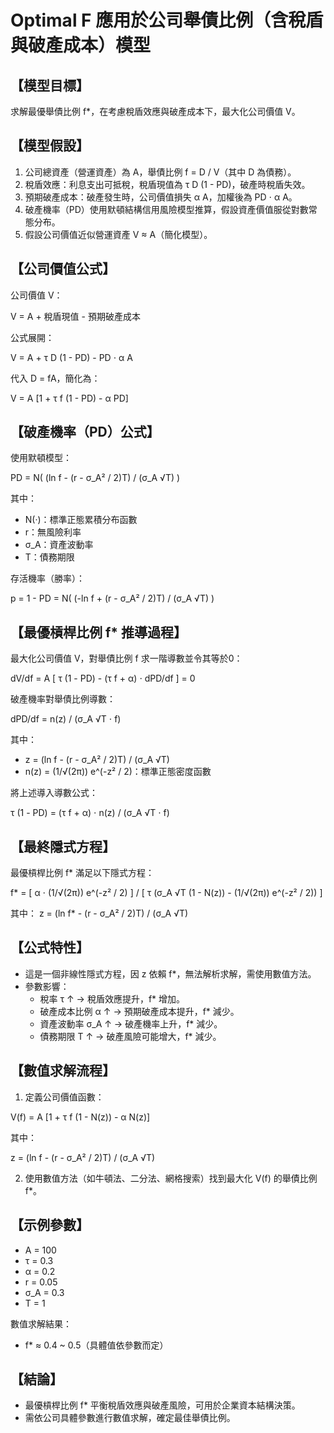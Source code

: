 Optimal F 應用於公司舉債比例（含稅盾與破產成本）模型
=============================================================

【模型目標】
-------------
求解最優舉債比例 f*，在考慮稅盾效應與破產成本下，最大化公司價值 V。

【模型假設】
-------------
1. 公司總資產（營運資產）為 A，舉債比例 f = D / V（其中 D 為債務）。
2. 稅盾效應：利息支出可抵稅，稅盾現值為 τ D (1 - PD)，破產時稅盾失效。
3. 預期破產成本：破產發生時，公司價值損失 α A，加權後為 PD ⋅ α A。
4. 破產機率（PD）使用默頓結構信用風險模型推算，假設資產價值服從對數常態分布。
5. 假設公司價值近似營運資產 V ≈ A（簡化模型）。

【公司價值公式】
-----------------
公司價值 V：

V = A + 稅盾現值 - 預期破產成本

公式展開：

V = A + τ D (1 - PD) - PD ⋅ α A

代入 D = fA，簡化為：

V = A [1 + τ f (1 - PD) - α PD]

【破產機率（PD）公式】
-----------------------
使用默頓模型：

PD = N( (ln f - (r - σ_A² / 2)T) / (σ_A √T) )

其中：
- N(·)：標準正態累積分布函數
- r：無風險利率
- σ_A：資產波動率
- T：債務期限

存活機率（勝率）：

p = 1 - PD = N( (-ln f + (r - σ_A² / 2)T) / (σ_A √T) )

【最優槓桿比例 f* 推導過程】
-----------------------------------
最大化公司價值 V，對舉債比例 f 求一階導數並令其等於0：

dV/df = A [ τ (1 - PD) - (τ f + α) ⋅ dPD/df ] = 0

破產機率對舉債比例導數：

dPD/df = n(z) / (σ_A √T ⋅ f)

其中：
- z = (ln f - (r - σ_A² / 2)T) / (σ_A √T)
- n(z) = (1/√(2π)) e^(-z² / 2)：標準正態密度函數

將上述導入導數公式：

τ (1 - PD) = (τ f + α) ⋅ n(z) / (σ_A √T ⋅ f)

【最終隱式方程】
----------------
最優槓桿比例 f* 滿足以下隱式方程：

f* = [ α ⋅ (1/√(2π)) e^(-z² / 2) ] / [ τ (σ_A √T (1 - N(z)) - (1/√(2π)) e^(-z² / 2)) ]

其中：
z = (ln f* - (r - σ_A² / 2)T) / (σ_A √T)

【公式特性】
-------------
- 這是一個非線性隱式方程，因 z 依賴 f*，無法解析求解，需使用數值方法。
- 參數影響：
  - 稅率 τ ↑ → 稅盾效應提升，f* 增加。
  - 破產成本比例 α ↑ → 預期破產成本提升，f* 減少。
  - 資產波動率 σ_A ↑ → 破產機率上升，f* 減少。
  - 債務期限 T ↑ → 破產風險可能增大，f* 減少。

【數值求解流程】
-----------------
1. 定義公司價值函數：

V(f) = A [1 + τ f (1 - N(z)) - α N(z)]

其中：

z = (ln f - (r - σ_A² / 2)T) / (σ_A √T)

2. 使用數值方法（如牛頓法、二分法、網格搜索）找到最大化 V(f) 的舉債比例 f*。

【示例參數】
-------------
- A = 100
- τ = 0.3
- α = 0.2
- r = 0.05
- σ_A = 0.3
- T = 1

數值求解結果：
- f* ≈ 0.4 ~ 0.5（具體值依參數而定）

【結論】
---------
- 最優槓桿比例 f* 平衡稅盾效應與破產風險，可用於企業資本結構決策。
- 需依公司具體參數進行數值求解，確定最佳舉債比例。

